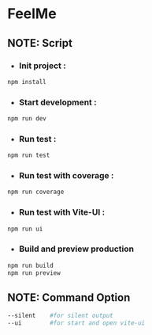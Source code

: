 # FeelMe

## NOTE: Script

- ### Init project :

```bash
npm install
```

- ### Start development :

```bash
npm run dev
```

- ### Run test :

```bash
npm run test
```

- ### Run test with coverage :

```bash
npm run coverage
```

- ### Run test with Vite-UI :

```bash
npm run ui
```

- ### Build and preview production
```bash
npm run build
npm run preview
```

## NOTE: Command Option

```bash
--silent    #for silent output
--ui        #for start and open vite-ui
```
